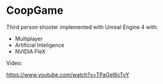 # CoopGame
Third person shooter implemented with Unreal Engine 4 with:
+ Multiplayer
+ Artificial Inteligence 
+ NVIDIA FleX

Video:

https://www.youtube.com/watch?v=TPaGel6cTvY
